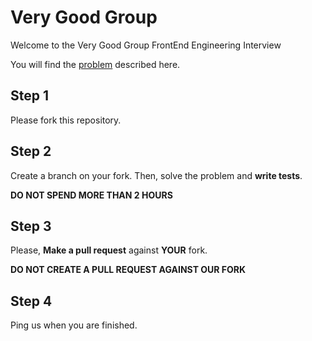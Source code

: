 # Very Good Group

Welcome to the Very Good Group FrontEnd Engineering Interview

You will find the [problem](https://github.com/verygoodgroup/frontend-interviews/blob/master/Problem) described here.

## Step 1

Please fork this repository. 

## Step 2

Create a branch on your fork. Then, solve the problem and **write tests**.

**DO NOT SPEND MORE THAN 2 HOURS**

## Step 3

Please, **Make a pull request** against **YOUR** fork.

**DO NOT CREATE A PULL REQUEST AGAINST OUR FORK**

## Step 4

Ping us when you are finished.
